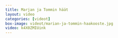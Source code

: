```yaml
---
title: Marjan ja Tommin häät
layout: video
categories: [videot]
box-image: videot/marian-ja-tommin-haakooste.jpg
video: k4X0ZMIUink
---
```


